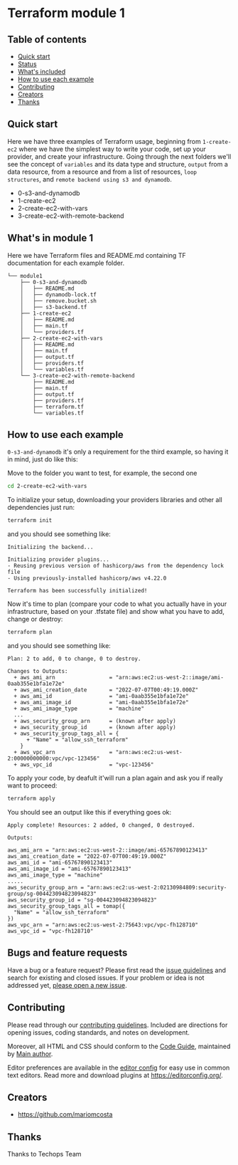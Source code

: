 # Terraform module 1

## Table of contents

- [Quick start](#quick-start)
- [Status](#status)
- [What's included](#whats-included)
- [How to use each example](#How-to-use-each-example)
- [Contributing](#contributing)
- [Creators](#creators)
- [Thanks](#thanks)

## Quick start

Here we have three examples of Terraform usage, beginning from `1-create-ec2` where we have the simplest way to write your code, set up your provider, and create your infrastructure. Going through the next folders we'll see the concept of `variables` and its data type and structure, `output` from a data resource, from a resource and from a list of resources, `loop structures`, and `remote backend using s3 and dynamodb`.

- 0-s3-and-dynamodb
- 1-create-ec2
- 2-create-ec2-with-vars
- 3-create-ec2-with-remote-backend

## What's in module 1

Here we have Terraform files and README.md containing TF documentation for each example folder.

```text
└── module1
    ├── 0-s3-and-dynamodb
    │   ├── README.md
    │   ├── dynamodb-lock.tf
    │   ├── remove.bucket.sh
    │   ├── s3-backend.tf
    ├── 1-create-ec2
    │   ├── README.md
    │   ├── main.tf
    │   └── providers.tf
    ├── 2-create-ec2-with-vars
    │   ├── README.md
    │   ├── main.tf
    │   ├── output.tf
    │   ├── providers.tf
    │   └── variables.tf
    └── 3-create-ec2-with-remote-backend
        ├── README.md
        ├── main.tf
        ├── output.tf
        ├── providers.tf
        ├── terraform.tf
        └── variables.tf
```

## How to use each example
`0-s3-and-dynamodb` it's only a requirement for the third example, so having it in mind, just do like this:

Move to the folder you want to test, for example, the second one
```sh
cd 2-create-ec2-with-vars
```

To initialize your setup, downloading your providers libraries and other all dependencies just run:
```sh
terraform init
```
and you should see something like:
```text
Initializing the backend...

Initializing provider plugins...
- Reusing previous version of hashicorp/aws from the dependency lock file
- Using previously-installed hashicorp/aws v4.22.0

Terraform has been successfully initialized!
````

Now it's time to plan (compare your code to what you actually have in your infrastructure, based on your .tfstate file) and show what you have to add, change or destroy:
```sh
terraform plan
````
and you should see something like:
```text
Plan: 2 to add, 0 to change, 0 to destroy.

Changes to Outputs:
  + aws_ami_arn                 = "arn:aws:ec2:us-west-2::image/ami-0aab355e1bfa1e72e"
  + aws_ami_creation_date       = "2022-07-07T00:49:19.000Z"
  + aws_ami_id                  = "ami-0aab355e1bfa1e72e"
  + aws_ami_image_id            = "ami-0aab355e1bfa1e72e"
  + aws_ami_image_type          = "machine"
  ...
  + aws_security_group_arn      = (known after apply)
  + aws_security_group_id       = (known after apply)
  + aws_security_group_tags_all = {
      + "Name" = "allow_ssh_terraform"
    }
  + aws_vpc_arn                 = "arn:aws:ec2:us-west-2:00000000000:vpc/vpc-123456"
  + aws_vpc_id                  = "vpc-123456"
```

To apply your code, by deafult it'will run a plan again and ask you if really want to proceed:
```sh
terraform apply
```
You should see an output like this if everything goes ok:
```text
Apply complete! Resources: 2 added, 0 changed, 0 destroyed.

Outputs:

aws_ami_arn = "arn:aws:ec2:us-west-2::image/ami-65767890123413"
aws_ami_creation_date = "2022-07-07T00:49:19.000Z"
aws_ami_id = "ami-65767890123413"
aws_ami_image_id = "ami-65767890123413"
aws_ami_image_type = "machine"
.....
aws_security_group_arn = "arn:aws:ec2:us-west-2:02130984809:security-group/sg-004423094823094823"
aws_security_group_id = "sg-004423094823094823"
aws_security_group_tags_all = tomap({
  "Name" = "allow_ssh_terraform"
})
aws_vpc_arn = "arn:aws:ec2:us-west-2:75643:vpc/vpc-fh128710"
aws_vpc_id = "vpc-fh128710"
```
## Bugs and feature requests

Have a bug or a feature request? Please first read the [issue guidelines](https://reponame/blob/master/CONTRIBUTING.md) and search for existing and closed issues. If your problem or idea is not addressed yet, [please open a new issue](https://reponame/issues/new).

## Contributing

Please read through our [contributing guidelines](https://reponame/blob/master/CONTRIBUTING.md). Included are directions for opening issues, coding standards, and notes on development.

Moreover, all HTML and CSS should conform to the [Code Guide](https://github.com/mdo/code-guide), maintained by [Main author](https://github.com/usernamemainauthor).

Editor preferences are available in the [editor config](https://reponame/blob/master/.editorconfig) for easy use in common text editors. Read more and download plugins at <https://editorconfig.org/>.

## Creators
- <https://github.com/mariomcosta>

## Thanks

Thanks to Techops Team